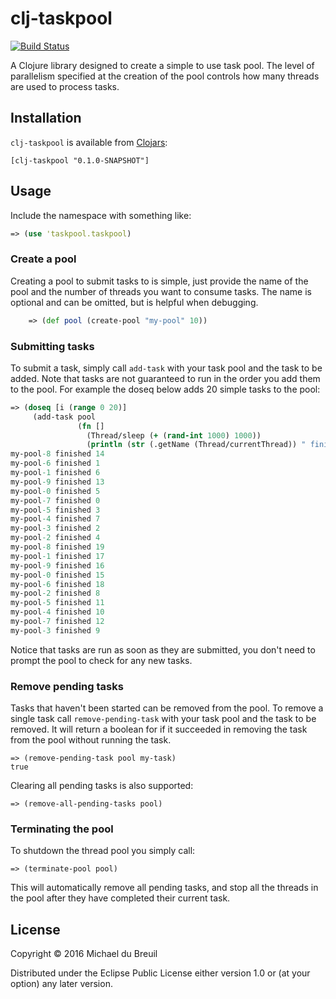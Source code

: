 # clj-taskpool

[![Build Status](https://semaphoreci.com/api/v1/wickedshell/clj-taskpool/branches/master/badge.svg)](https://semaphoreci.com/wickedshell/clj-taskpool)

A Clojure library designed to create a simple to use task pool. The level of parallelism specified at the creation of the pool controls how many threads are used to process tasks.

## Installation

`clj-taskpool` is available from [Clojars](https://clojars.org/clj-taskpool):

```
[clj-taskpool "0.1.0-SNAPSHOT"]
```

## Usage

Include the namespace with something like:

```clojure
=> (use 'taskpool.taskpool)
```

### Create a pool

Creating a pool to submit tasks to is simple, just provide the name of the pool and the number of threads you want to consume tasks. The name is optional and can be omitted, but is helpful when debugging.

```clojure
    => (def pool (create-pool "my-pool" 10))
```

### Submitting tasks

To submit a task, simply call `add-task` with your task pool and the task to be added. Note that tasks are not guaranteed to run in the order you add them to the pool. For example the doseq below adds 20 simple tasks to the pool:

```clojure
=> (doseq [i (range 0 20)]
     (add-task pool
               (fn []
                 (Thread/sleep (+ (rand-int 1000) 1000))
                 (println (str (.getName (Thread/currentThread)) " finished " i)))))
my-pool-8 finished 14
my-pool-6 finished 1
my-pool-1 finished 6
my-pool-9 finished 13
my-pool-0 finished 5
my-pool-7 finished 0
my-pool-5 finished 3
my-pool-4 finished 7
my-pool-3 finished 2
my-pool-2 finished 4
my-pool-8 finished 19
my-pool-1 finished 17
my-pool-9 finished 16
my-pool-0 finished 15
my-pool-6 finished 18
my-pool-2 finished 8
my-pool-5 finished 11
my-pool-4 finished 10
my-pool-7 finished 12
my-pool-3 finished 9
```

Notice that tasks are run as soon as they are submitted, you don't need to prompt the pool to check for any new tasks.

### Remove pending tasks

Tasks that haven't been started can be removed from the pool. To remove a single task call `remove-pending-task` with your task pool and the task to be removed. It will return a boolean for if it succeeded in removing the task from the pool without running the task.

```
=> (remove-pending-task pool my-task)
true
```

Clearing all pending tasks is also supported:

```
=> (remove-all-pending-tasks pool)
```

### Terminating the pool

To shutdown the thread pool you simply call:

```
=> (terminate-pool pool)
```

This will automatically remove all pending tasks, and stop all the threads in the pool after they have completed their current task.

## License

Copyright © 2016 Michael du Breuil

Distributed under the Eclipse Public License either version 1.0 or (at your option) any later version.
